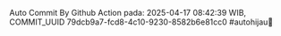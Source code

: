 Auto Commit By Github Action pada: 2025-04-17 08:42:39 WIB, COMMIT_UUID 79dcb9a7-fcd8-4c10-9230-8582b6e81cc0 #autohijau🗿
